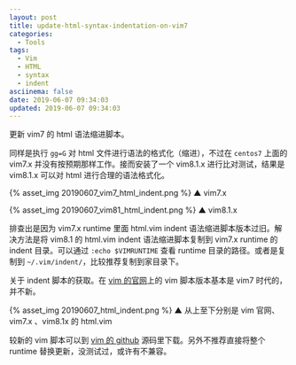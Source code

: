 ```yaml
---
layout: post
title: update-html-syntax-indentation-on-vim7
categories:
  - Tools
tags:
  - Vim
  - HTML
  - syntax
  - indent
asciinema: false
date: 2019-06-07 09:34:03
updated: 2019-06-07 09:34:03
---
```


更新 vim7 的 html 语法缩进脚本。

<!-- more -->

同样是执行 `gg=G` 对 html 文件进行语法的格式化（缩进），不过在 `centos7` 上面的 vim7.x 并没有按预期那样工作。接而安装了一个 vim8.1.x 进行比对测试，结果是 vim8.1.x 可以对 html 进行合理的语法格式化。

{% asset_img 20190607_vim7_html_indent.png %}
▲ vim7.x

{% asset_img 20190607_vim81_html_indent.png %}
▲ vim8.1.x

排查出是因为 vim7.x runtime 里面 html.vim indent 语法缩进脚本版本过旧。解决方法是将 vim8.1 的 html.vim indent 语法缩进脚本复制到 vim7.x runtime 的 indent 目录。可以通过 `:echo $VIMRUNTIME` 查看 runtime 目录的路径。或者是复制到 `~/.vim/indent/`，比较推荐复制到家目录下。

关于 indent 脚本的获取。在 [vim 的官网](https://www.vim.org/)上的 vim 脚本版本基本是 vim7 时代的，并不新。

{% asset_img 20190607_html_indent.png %}
▲ 从上至下分别是 vim 官网、vim7.x 、vim8.1x 的 html.vim

较新的 vim 脚本可以到 [vim 的 github](https://github.com/vim/vim) 源码里下载。另外不推荐直接将整个 runtime 替换更新，没测试过，或许有不兼容。
